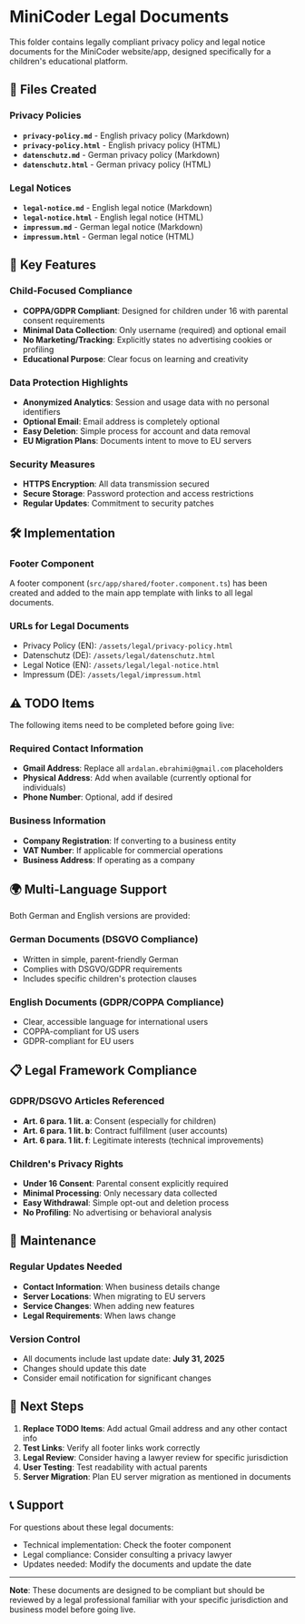 # MiniCoder Legal Documents

This folder contains legally compliant privacy policy and legal notice documents for the MiniCoder website/app, designed specifically for a children's educational platform.

## 📁 Files Created

### Privacy Policies

- **`privacy-policy.md`** - English privacy policy (Markdown)
- **`privacy-policy.html`** - English privacy policy (HTML)
- **`datenschutz.md`** - German privacy policy (Markdown)
- **`datenschutz.html`** - German privacy policy (HTML)

### Legal Notices

- **`legal-notice.md`** - English legal notice (Markdown)
- **`legal-notice.html`** - English legal notice (HTML)
- **`impressum.md`** - German legal notice (Markdown)
- **`impressum.html`** - German legal notice (HTML)

## 🎯 Key Features

### Child-Focused Compliance

- **COPPA/GDPR Compliant**: Designed for children under 16 with parental consent requirements
- **Minimal Data Collection**: Only username (required) and optional email
- **No Marketing/Tracking**: Explicitly states no advertising cookies or profiling
- **Educational Purpose**: Clear focus on learning and creativity

### Data Protection Highlights

- **Anonymized Analytics**: Session and usage data with no personal identifiers
- **Optional Email**: Email address is completely optional
- **Easy Deletion**: Simple process for account and data removal
- **EU Migration Plans**: Documents intent to move to EU servers

### Security Measures

- **HTTPS Encryption**: All data transmission secured
- **Secure Storage**: Password protection and access restrictions
- **Regular Updates**: Commitment to security patches

## 🛠️ Implementation

### Footer Component

A footer component (`src/app/shared/footer.component.ts`) has been created and added to the main app template with links to all legal documents.

### URLs for Legal Documents

- Privacy Policy (EN): `/assets/legal/privacy-policy.html`
- Datenschutz (DE): `/assets/legal/datenschutz.html`
- Legal Notice (EN): `/assets/legal/legal-notice.html`
- Impressum (DE): `/assets/legal/impressum.html`

## ⚠️ TODO Items

The following items need to be completed before going live:

### Required Contact Information

- **Gmail Address**: Replace all `ardalan.ebrahimi@gmail.com` placeholders
- **Physical Address**: Add when available (currently optional for individuals)
- **Phone Number**: Optional, add if desired

### Business Information

- **Company Registration**: If converting to a business entity
- **VAT Number**: If applicable for commercial operations
- **Business Address**: If operating as a company

## 🌍 Multi-Language Support

Both German and English versions are provided:

### German Documents (DSGVO Compliance)

- Written in simple, parent-friendly German
- Complies with DSGVO/GDPR requirements
- Includes specific children's protection clauses

### English Documents (GDPR/COPPA Compliance)

- Clear, accessible language for international users
- COPPA-compliant for US users
- GDPR-compliant for EU users

## 📋 Legal Framework Compliance

### GDPR/DSGVO Articles Referenced

- **Art. 6 para. 1 lit. a**: Consent (especially for children)
- **Art. 6 para. 1 lit. b**: Contract fulfillment (user accounts)
- **Art. 6 para. 1 lit. f**: Legitimate interests (technical improvements)

### Children's Privacy Rights

- **Under 16 Consent**: Parental consent explicitly required
- **Minimal Processing**: Only necessary data collected
- **Easy Withdrawal**: Simple opt-out and deletion process
- **No Profiling**: No advertising or behavioral analysis

## 🔄 Maintenance

### Regular Updates Needed

- **Contact Information**: When business details change
- **Server Locations**: When migrating to EU servers
- **Service Changes**: When adding new features
- **Legal Requirements**: When laws change

### Version Control

- All documents include last update date: **July 31, 2025**
- Changes should update this date
- Consider email notification for significant changes

## 🚀 Next Steps

1. **Replace TODO Items**: Add actual Gmail address and any other contact info
2. **Test Links**: Verify all footer links work correctly
3. **Legal Review**: Consider having a lawyer review for specific jurisdiction
4. **User Testing**: Test readability with actual parents
5. **Server Migration**: Plan EU server migration as mentioned in documents

## 📞 Support

For questions about these legal documents:

- Technical implementation: Check the footer component
- Legal compliance: Consider consulting a privacy lawyer
- Updates needed: Modify the documents and update the date

---

**Note**: These documents are designed to be compliant but should be reviewed by a legal professional familiar with your specific jurisdiction and business model before going live.
